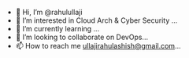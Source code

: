 - 👋 Hi, I’m @rahulullaji
- 👀 I’m interested in Cloud Arch & Cyber Security ...
- 🌱 I’m currently learning ...
- 💞️ I’m looking to collaborate on DevOps...
- 📫 How to reach me ullajirahulashish@gmail.com...

<!---
rahulullaji/rahulullaji is a ✨ special ✨ repository because its `README.md` (this file) appears on your GitHub profile.
You can click the Preview link to take a look at your changes.
--->
